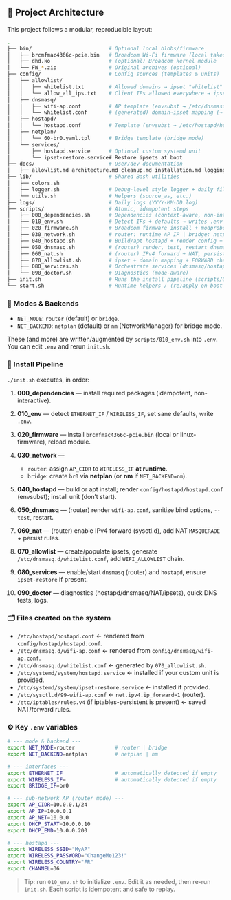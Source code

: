 ## 🧱 Project Architecture
This project follows a modular, reproducible layout:

```sh
.
├── bin/                         # Optional local blobs/firmware
│   ├── brcmfmac4366c-pcie.bin   # Broadcom Wi-Fi firmware (local takes precedence)
│   ├── dhd.ko                   # (optional) Broadcom kernel module
│   └── FW_*.zip                 # Original archives (optional)
├── config/                      # Config sources (templates & units)
│   ├── allowlist/
│   │   ├── whitelist.txt        # Allowed domains → ipset "whitelist"
│   │   └── allow_all_ips.txt    # Client IPs allowed everywhere → ipset "allow_all"
│   ├── dnsmasq/
│   │   ├── wifi-ap.conf         # AP template (envsubst → /etc/dnsmasq.d/wifi-ap.conf)
│   │   └── whitelist.conf       # (generated) domain→ipset mapping (→ /etc/dnsmasq.d/)
│   ├── hostapd/
│   │   └── hostapd.conf         # Template (envsubst → /etc/hostapd/hostapd.conf)
│   ├── netplan/
│   │   └── 60-br0.yaml.tpl      # Bridge template (bridge mode)
│   └── services/
│       ├── hostapd.service      # Optional custom systemd unit
│       └── ipset-restore.service# Restore ipsets at boot
├── docs/                        # User/dev documentation
│   ├── allowlist.md architecture.md cleanup.md installation.md logging.md …
├── lib/                         # Shared Bash utilities
│   ├── colors.sh
│   ├── logger.sh                # Debug-level style logger + daily files
│   └── utils.sh                 # Helpers (source_as, etc.)
├── logs/                        # Daily logs (YYYY-MM-DD.log)
├── scripts/                     # Atomic, idempotent steps
│   ├── 000_dependencies.sh      # Dependencies (context-aware, non-interactive)
│   ├── 010_env.sh               # Detect IFs + defaults → writes .env
│   ├── 020_firmware.sh          # Broadcom firmware install + modprobe
│   ├── 030_network.sh           # router: runtime AP IP | bridge: netplan/NM
│   ├── 040_hostapd.sh           # Build/apt hostapd + render config + unit
│   ├── 050_dnsmasq.sh           # (router) render, test, restart dnsmasq
│   ├── 060_nat.sh               # (router) IPv4 forward + NAT, persistent
│   ├── 070_allowlist.sh         # ipset + domain mapping + FORWARD chain
│   ├── 080_services.sh          # Orchestrate services (dnsmasq/hostapd/ipset)
│   └── 090_doctor.sh            # Diagnostics (mode-aware)
├── init.sh                      # Runs the install pipeline (scripts/000 → 090)
└── start.sh                     # Runtime helpers / (re)apply on boot if needed
```

### 🔧 Modes & Backends

* `NET_MODE`: `router` (default) or `bridge`.
* `NET_BACKEND`: `netplan` (default) or `nm` (NetworkManager) for bridge mode.

These (and more) are written/augmented by `scripts/010_env.sh` into `.env`. You can edit `.env` and rerun `init.sh`.

### 🧪 Install Pipeline

`./init.sh` executes, in order:

1. **000\_dependencies** — install required packages (idempotent, non-interactive).
2. **010\_env** — detect `ETHERNET_IF` / `WIRELESS_IF`, set sane defaults, write `.env`.
3. **020\_firmware** — install `brcmfmac4366c-pcie.bin` (local or linux-firmware), reload module.
4. **030\_network** —

   * `router`: assign `AP_CIDR` to `WIRELESS_IF` **at runtime**.
   * `bridge`: create `br0` via **netplan** (or **nm** if `NET_BACKEND=nm`).
5. **040\_hostapd** — build or apt install; render `config/hostapd/hostapd.conf` (envsubst); install unit (don’t start).
6. **050\_dnsmasq** — (router) render `wifi-ap.conf`, sanitize bind options, `--test`, restart.
7. **060\_nat** — (router) enable IPv4 forward (sysctl.d), add NAT `MASQUERADE` + persist rules.
8. **070\_allowlist** — create/populate ipsets, generate `/etc/dnsmasq.d/whitelist.conf`, add `WIFI_ALLOWLIST` chain.
9. **080\_services** — enable/start `dnsmasq` (router) and `hostapd`, ensure `ipset-restore` if present.
10. **090\_doctor** — diagnostics (hostapd/dnsmasq/NAT/ipsets), quick DNS tests, logs.

### 🗂️ Files created on the system

* `/etc/hostapd/hostapd.conf` ← rendered from `config/hostapd/hostapd.conf`.
* `/etc/dnsmasq.d/wifi-ap.conf` ← rendered from `config/dnsmasq/wifi-ap.conf`.
* `/etc/dnsmasq.d/whitelist.conf` ← generated by `070_allowlist.sh`.
* `/etc/systemd/system/hostapd.service` ← installed if your custom unit is provided.
* `/etc/systemd/system/ipset-restore.service` ← installed if provided.
* `/etc/sysctl.d/99-wifi-ap.conf` ← `net.ipv4.ip_forward=1` (router).
* `/etc/iptables/rules.v4` (if iptables-persistent is present) ← saved NAT/forward rules.

### ⚙️ Key `.env` variables

```sh
# --- mode & backend ---
export NET_MODE=router             # router | bridge
export NET_BACKEND=netplan         # netplan | nm

# --- interfaces ---
export ETHERNET_IF                 # automatically detected if empty
export WIRELESS_IF=                # automatically detected if empty
export BRIDGE_IF=br0

# --- sub-network AP (router mode) ---
export AP_CIDR=10.0.0.1/24
export AP_IP=10.0.0.1
export AP_NET=10.0.0
export DHCP_START=10.0.0.10
export DHCP_END=10.0.0.200

# --- hostapd ---
export WIRELESS_SSID="MyAP"
export WIRELESS_PASSWORD="ChangeMe123!"
export WIRELESS_COUNTRY="FR"
export CHANNEL=36

```

> Tip: run `010_env.sh` to initialize `.env`. Edit it as needed, then re-run `init.sh`.
> Each script is idempotent and safe to replay.
